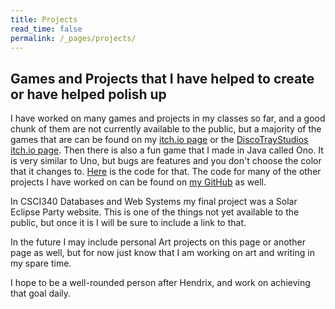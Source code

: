 ```yaml
---
title: Projects
read_time: false
permalink: /_pages/projects/
---
```


## Games and Projects that I have helped to create or have helped polish up

I have worked on many games and projects in my classes so far, and a good chunk of them are not currently available to the public, but a majority of the games that are can be found on my [itch.io page](https://jqual1.itch.io/) or the [DiscoTrayStudios itch.io page](https://discotraystudios.itch.io/).
Then there is also a fun game that I made in Java called Ono.
It is very similar to Uno, but bugs are features and you don't choose the color that it changes to.
[Here](https://github.com/Jqual1/Ono) is the code for that.
The code for many of the other projects I have worked on can be found on [my GitHub](https://github.com/Jqual1/) as well.

In CSCI340 Databases and Web Systems my final project was a Solar Eclipse Party website.
This is one of the things not yet available to the public, but once it is I will be sure to include a link to that.

In the future I may include personal Art projects on this page or another page as well, but for now just know that I am working on art and writing in my spare time.

I hope to be a well-rounded person after Hendrix, and work on achieving that goal daily.
